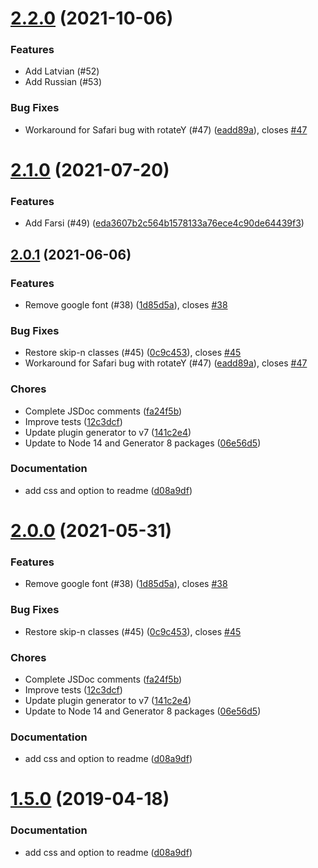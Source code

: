 <a name="2.2.0"></a>
# [2.2.0](https://github.com/mister-ben/videojs-seek-buttons/compare/v2.0.0...v2.2.0) (2021-10-06)

### Features

* Add Latvian (#52)
* Add Russian (#53)

### Bug Fixes

* Workaround for Safari bug with rotateY (#47) ([eadd89a](https://github.com/mister-ben/videojs-seek-buttons/commit/eadd89a)), closes [#47](https://github.com/mister-ben/videojs-seek-buttons/issues/47)

<a name="2.1.0"></a>
# [2.1.0](https://github.com/mister-ben/videojs-seek-buttons/compare/v2.0.1...v2.1.0) (2021-07-20)


### Features

* Add Farsi (#49) ([eda3607b2c564b1578133a76ece4c90de64439f3](https://github.com/mister-ben/videojs-seek-buttons/commit/eda3607b2c564b1578133a76ece4c90de64439f3))

<a name="2.0.1"></a>
## [2.0.1](https://github.com/mister-ben/videojs-seek-buttons/compare/v1.3.0...v2.0.1) (2021-06-06)

### Features

* Remove google font (#38) ([1d85d5a](https://github.com/mister-ben/videojs-seek-buttons/commit/1d85d5a)), closes [#38](https://github.com/mister-ben/videojs-seek-buttons/issues/38)

### Bug Fixes

* Restore skip-n classes (#45) ([0c9c453](https://github.com/mister-ben/videojs-seek-buttons/commit/0c9c453)), closes [#45](https://github.com/mister-ben/videojs-seek-buttons/issues/45)
* Workaround for Safari bug with rotateY (#47) ([eadd89a](https://github.com/mister-ben/videojs-seek-buttons/commit/eadd89a)), closes [#47](https://github.com/mister-ben/videojs-seek-buttons/issues/47)

### Chores

* Complete JSDoc comments ([fa24f5b](https://github.com/mister-ben/videojs-seek-buttons/commit/fa24f5b))
* Improve tests ([12c3dcf](https://github.com/mister-ben/videojs-seek-buttons/commit/12c3dcf))
* Update plugin generator to v7 ([141c2e4](https://github.com/mister-ben/videojs-seek-buttons/commit/141c2e4))
* Update to Node 14 and Generator 8 packages ([06e56d5](https://github.com/mister-ben/videojs-seek-buttons/commit/06e56d5))

### Documentation

* add css and option to readme ([d08a9df](https://github.com/mister-ben/videojs-seek-buttons/commit/d08a9df))

<a name="2.0.0"></a>
# [2.0.0](https://github.com/mister-ben/videojs-seek-buttons/compare/v1.3.0...v2.0.0) (2021-05-31)

### Features

* Remove google font (#38) ([1d85d5a](https://github.com/mister-ben/videojs-seek-buttons/commit/1d85d5a)), closes [#38](https://github.com/mister-ben/videojs-seek-buttons/issues/38)

### Bug Fixes

* Restore skip-n classes (#45) ([0c9c453](https://github.com/mister-ben/videojs-seek-buttons/commit/0c9c453)), closes [#45](https://github.com/mister-ben/videojs-seek-buttons/issues/45)

### Chores

* Complete JSDoc comments ([fa24f5b](https://github.com/mister-ben/videojs-seek-buttons/commit/fa24f5b))
* Improve tests ([12c3dcf](https://github.com/mister-ben/videojs-seek-buttons/commit/12c3dcf))
* Update plugin generator to v7 ([141c2e4](https://github.com/mister-ben/videojs-seek-buttons/commit/141c2e4))
* Update to Node 14 and Generator 8 packages ([06e56d5](https://github.com/mister-ben/videojs-seek-buttons/commit/06e56d5))

### Documentation

* add css and option to readme ([d08a9df](https://github.com/mister-ben/videojs-seek-buttons/commit/d08a9df))

<a name="1.5.0"></a>
# [1.5.0](https://github.com/mister-ben/videojs-seek-buttons/compare/v1.5.0-beta0...v1.5.0) (2019-04-18)

### Documentation

* add css and option to readme ([d08a9df](https://github.com/mister-ben/videojs-seek-buttons/commit/d08a9df))

